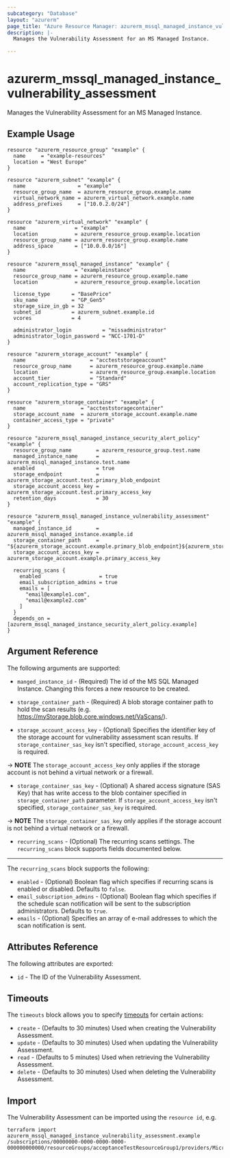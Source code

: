 ```yaml
---
subcategory: "Database"
layout: "azurerm"
page_title: "Azure Resource Manager: azurerm_mssql_managed_instance_vulnerability_assessment"
description: |-
  Manages the Vulnerability Assessment for an MS Managed Instance.

---
```


# azurerm_mssql_managed_instance_vulnerability_assessment

Manages the Vulnerability Assessment for an MS Managed Instance.

## Example Usage

```hcl
resource "azurerm_resource_group" "example" {
  name     = "example-resources"
  location = "West Europe"
}

resource "azurerm_subnet" "example" {
  name                 = "example"
  resource_group_name  = azurerm_resource_group.example.name
  virtual_network_name = azurerm_virtual_network.example.name
  address_prefixes     = ["10.0.2.0/24"]
}

resource "azurerm_virtual_network" "example" {
  name                = "example"
  location            = azurerm_resource_group.example.location
  resource_group_name = azurerm_resource_group.example.name
  address_space       = ["10.0.0.0/16"]
}

resource "azurerm_mssql_managed_instance" "example" {
  name                = "exampleinstance"
  resource_group_name = azurerm_resource_group.example.name
  location            = azurerm_resource_group.example.location

  license_type       = "BasePrice"
  sku_name           = "GP_Gen5"
  storage_size_in_gb = 32
  subnet_id          = azurerm_subnet.example.id
  vcores             = 4

  administrator_login          = "missadministrator"
  administrator_login_password = "NCC-1701-D"
}

resource "azurerm_storage_account" "example" {
  name                     = "accteststorageaccount"
  resource_group_name      = azurerm_resource_group.example.name
  location                 = azurerm_resource_group.example.location
  account_tier             = "Standard"
  account_replication_type = "GRS"
}

resource "azurerm_storage_container" "example" {
  name                  = "accteststoragecontainer"
  storage_account_name  = azurerm_storage_account.example.name
  container_access_type = "private"
}

resource "azurerm_mssql_managed_instance_security_alert_policy" "example" {
  resource_group_name        = azurerm_resource_group.test.name
  managed_instance_name      = azurerm_mssql_managed_instance.test.name
  enabled                    = true
  storage_endpoint           = azurerm_storage_account.test.primary_blob_endpoint
  storage_account_access_key = azurerm_storage_account.test.primary_access_key
  retention_days             = 30
}

resource "azurerm_mssql_managed_instance_vulnerability_assessment" "example" {
  managed_instance_id        = azurerm_mssql_managed_instance.example.id
  storage_container_path     = "${azurerm_storage_account.example.primary_blob_endpoint}${azurerm_storage_container.example.name}/"
  storage_account_access_key = azurerm_storage_account.example.primary_access_key

  recurring_scans {
    enabled                   = true
    email_subscription_admins = true
    emails = [
      "email@example1.com",
      "email@example2.com"
    ]
  }
  depends_on = [azurerm_mssql_managed_instance_security_alert_policy.example]
}
```

## Argument Reference

The following arguments are supported:

* `manged_instance_id` - (Required) The id of the MS SQL Managed Instance. Changing this forces a new resource to be created.

* `storage_container_path` - (Required) A blob storage container path to hold the scan results (e.g. <https://myStorage.blob.core.windows.net/VaScans/>).

* `storage_account_access_key` - (Optional) Specifies the identifier key of the storage account for vulnerability assessment scan results. If `storage_container_sas_key` isn't specified, `storage_account_access_key` is required.

-> **NOTE** The `storage_account_access_key` only applies if the storage account is not behind a virtual network or a firewall.

* `storage_container_sas_key` - (Optional) A shared access signature (SAS Key) that has write access to the blob container specified in `storage_container_path` parameter. If `storage_account_access_key` isn't specified, `storage_container_sas_key` is required.

-> **NOTE** The `storage_container_sas_key` only applies if the storage account is not behind a virtual network or a firewall.

* `recurring_scans` - (Optional) The recurring scans settings. The `recurring_scans` block supports fields documented below.

---

The `recurring_scans` block supports the following:

* `enabled` - (Optional) Boolean flag which specifies if recurring scans is enabled or disabled. Defaults to `false`.
* `email_subscription_admins` - (Optional) Boolean flag which specifies if the schedule scan notification will be sent to the subscription administrators. Defaults to `true`.
* `emails` - (Optional) Specifies an array of e-mail addresses to which the scan notification is sent.

## Attributes Reference

The following attributes are exported:

* `id` - The ID of the Vulnerability Assessment.

## Timeouts

The `timeouts` block allows you to specify [timeouts](https://www.terraform.io/language/resources/syntax#operation-timeouts) for certain actions:

* `create` - (Defaults to 30 minutes) Used when creating the Vulnerability Assessment.
* `update` - (Defaults to 30 minutes) Used when updating the Vulnerability Assessment.
* `read` - (Defaults to 5 minutes) Used when retrieving the Vulnerability Assessment.
* `delete` - (Defaults to 30 minutes) Used when deleting the Vulnerability Assessment.

## Import

The Vulnerability Assessment can be imported using the `resource id`, e.g.

```shell
terraform import azurerm_mssql_managed_instance_vulnerability_assessment.example /subscriptions/00000000-0000-0000-0000-000000000000/resourceGroups/acceptanceTestResourceGroup1/providers/Microsoft.Sql/managedInstances/instance1/vulnerabilityAssessments/Default
```
